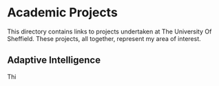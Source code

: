 # Academic Projects
This directory contains links to projects undertaken at The University Of Sheffield. These projects, all together, represent my area of interest.


## Adaptive Intelligence

Thi

